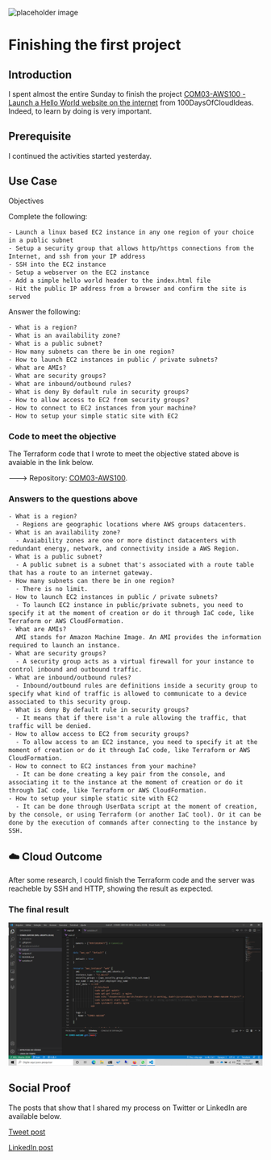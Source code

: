 ![placeholder image](https://dailymedia.case.edu/wp-content/uploads/2017/11/28152832/computer-code.jpg)

# Finishing the first project

## Introduction

I spent almost the entire Sunday to finish the project [COM03-AWS100 - Launch a Hello World website on the internet](https://github.com/100DaysOfCloud/100DaysOfCloudIdeas/blob/master/Projects/COM/COM03/COM03-AWS100.md) from 100DaysOfCloudIdeas. Indeed, to learn by doing is very important.

## Prerequisite

I continued the activities started yesterday. 
## Use Case

Objectives

Complete the following:

    - Launch a linux based EC2 instance in any one region of your choice in a public subnet
    - Setup a security group that allows http/https connections from the Internet, and ssh from your IP address
    - SSH into the EC2 instance
    - Setup a webserver on the EC2 instance
    - Add a simple hello world header to the index.html file
    - Hit the public IP address from a browser and confirm the site is served

Answer the following:

    - What is a region?
    - What is an availability zone?
    - What is a public subnet?
    - How many subnets can there be in one region?
    - How to launch EC2 instances in public / private subnets?
    - What are AMIs?
    - What are security groups?
    - What are inbound/outbound rules?
    - What is deny By default rule in security groups?
    - How to allow access to EC2 from security groups?
    - How to connect to EC2 instances from your machine?
    - How to setup your simple static site with EC2

### Code to meet the objective

The Terraform code that I wrote to meet the objective stated above is avaiable in the link below.

---> Repository: [COM03-AWS100](https://github.com/eduardoegito/COM03-AWS100).
### Answers to the questions above

    - What is a region?
      - Regions are geographic locations where AWS groups datacenters.
    - What is an availability zone?
      - Avaiability zones are one or more distinct datacenters with redundant energy, network, and connectivity inside a AWS Region.  
    - What is a public subnet?
      - A public subnet is a subnet that's associated with a route table that has a route to an internet gateway.
    - How many subnets can there be in one region?
      - There is no limit.
    - How to launch EC2 instances in public / private subnets?
      - To launch EC2 instance in public/private subnets, you need to specify it at the moment of creation or do it through IaC code, like Terraform or AWS CloudFormation.
    - What are AMIs?
      AMI stands for Amazon Machine Image. An AMI provides the information required to launch an instance.
    - What are security groups?
      - A security group acts as a virtual firewall for your instance to control inbound and outbound traffic.
    - What are inbound/outbound rules?
      - Inbound/outbound rules are definitions inside a security group to specify what kind of traffic is allowed to communicate to a device associated to this security group.
    - What is deny By default rule in security groups?
      - It means that if there isn't a rule allowing the traffic, that traffic will be denied.
    - How to allow access to EC2 from security groups?
      - To allow access to an EC2 instance, you need to specify it at the moment of creation or do it through IaC code, like Terraform or AWS CloudFormation.
    - How to connect to EC2 instances from your machine?
      - It can be done creating a key pair from the console, and associating it to the instance at the moment of creation or do it through IaC code, like Terraform or AWS CloudFormation.
    - How to setup your simple static site with EC2
      - It can be done through UserData script at the moment of creation, by the console, or using Terraform (or another IaC tool). Or it can be done by the execution of commands after connecting to the instance by SSH. 
## ☁️ Cloud Outcome

After some research, I could finish the Terraform code and the server was reacheble by SSH and HTTP, showing the result as expected.

### The final result

![Screenshot](../../images/img03.png)

## Social Proof

The posts that show that I shared my process on Twitter or LinkedIn are available below.

[Tweet post](https://twitter.com/eduardoegito/status/1470190084200833027)

[LinkedIn post](https://www.linkedin.com/posts/eduardoegito_100daysofcloud-aws-terraform-activity-6875955909852442624-LqcR/)